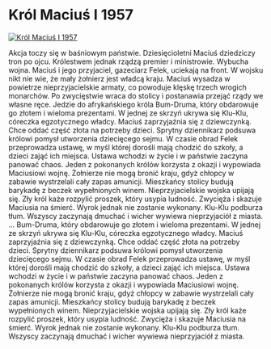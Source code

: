 Król Maciuś I 1957 
=============
[![Król Maciuś I 1957 ](http://vidos.pl/images/player.gif)](http://vidos.pl/krol-macius-i-1957)

 Akcja toczy się w baśniowym państwie. Dziesięcioletni Maciuś dziedziczy tron po ojcu. Królestwem jednak rządzą premier i ministrowie. Wybucha wojna. Maciuś i jego przyjaciel, gazeciarz Felek, uciekają na front. W wojsku nikt nie wie, że mały żołnierz jest władcą kraju. Maciuś wysadza w powietrze nieprzyjacielskie armaty, co powoduje klęskę trzech wrogich monarchów. Po zwycięstwie wraca do stolicy i postanawia przejąć rządy we własne ręce. Jedzie do afrykańskiego króla Bum-Druma, który obdarowuje go złotem i wieloma prezentami. W jednej ze skrzyń ukrywa się Klu-Klu, córeczka egzotycznego władcy. Maciuś zaprzyjaźnia się z dziewczynką. Chce oddać część złota na potrzeby dzieci. Sprytny dziennikarz podsuwa królowi pomysł utworzenia dziecięcego sejmu. W czasie obrad Felek przeprowadza ustawę, w myśl której dorośli mają chodzić do szkoły, a dzieci zająć ich miejsca. Ustawa wchodzi w życie i w państwie zaczyna panować chaos. Jeden z pokonanych królów korzysta z okazji i wypowiada Maciusiowi wojnę. Żołnierze nie mogą bronić kraju, gdyż chłopcy w zabawie wystrzelali cały zapas amunicji. Mieszkańcy stolicy budują barykadę z beczek wypełnionych winem. Nieprzyjacielskie wojska upijają się. Zły król każe rozpylić proszek, który usypia ludność. Zwycięża i skazuje Maciusia na śmierć. Wyrok jednak nie zostanie wykonany. Klu-Klu podburza tłum. Wszyscy zaczynają dmuchać i wicher wywiewa nieprzyjaciół z miasta.  ... Bum-Druma, który obdarowuje go złotem i wieloma prezentami. W jednej ze skrzyń ukrywa się Klu-Klu, córeczka egzotycznego władcy. Maciuś zaprzyjaźnia się z dziewczynką. Chce oddać część złota na potrzeby dzieci. Sprytny dziennikarz podsuwa królowi pomysł utworzenia dziecięcego sejmu. W czasie obrad Felek przeprowadza ustawę, w myśl której dorośli mają chodzić do szkoły, a dzieci zająć ich miejsca. Ustawa wchodzi w życie i w państwie zaczyna panować chaos. Jeden z pokonanych królów korzysta z okazji i wypowiada Maciusiowi wojnę. Żołnierze nie mogą bronić kraju, gdyż chłopcy w zabawie wystrzelali cały zapas amunicji. Mieszkańcy stolicy budują barykadę z beczek wypełnionych winem. Nieprzyjacielskie wojska upijają się. Zły król każe rozpylić proszek, który usypia ludność. Zwycięża i skazuje Maciusia na śmierć. Wyrok jednak nie zostanie wykonany. Klu-Klu podburza tłum. Wszyscy zaczynają dmuchać i wicher wywiewa nieprzyjaciół z miasta.
